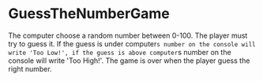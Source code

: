 # GuessTheNumberGame
The computer choose a random number between 0-100. The player must try to guess it. If the guess is under computer`s number on the console will write 'Too Low!', if the guess is above computer`s number on the console will write 'Too High!'. The game is over when the player guess the right number. 
